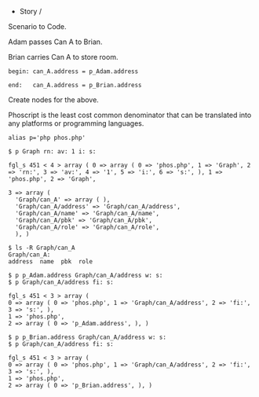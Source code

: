 - Story / 

Scenario to Code.

Adam passes Can A to Brian.

Brian carries Can A to store room.

```
begin: can_A.address = p_Adam.address

end:   can_A.address = p_Brian.address
```

Create nodes for the above.

Phoscript is the least cost common denominator that can be translated into any platforms or programming languages.

```
alias p='php phos.php'
```

```
$ p Graph rn: av: 1 i: s:

fgl_s 451 < 4 > array ( 0 => array ( 0 => 'phos.php', 1 => 'Graph', 2 => 'rn:', 3 => 'av:', 4 => '1', 5 => 'i:', 6 => 's:', ), 1 => 'phos.php', 2 => 'Graph', 

3 => array ( 
  'Graph/can_A' => array ( ), 
  'Graph/can_A/address' => 'Graph/can_A/address', 
  'Graph/can_A/name' => 'Graph/can_A/name', 
  'Graph/can_A/pbk' => 'Graph/can_A/pbk', 
  'Graph/can_A/role' => 'Graph/can_A/role', 
  ), )
```

```
$ ls -R Graph/can_A
Graph/can_A:
address  name  pbk  role
```

```
$ p p_Adam.address Graph/can_A/address w: s:
$ p Graph/can_A/address fi: s:

fgl_s 451 < 3 > array ( 
0 => array ( 0 => 'phos.php', 1 => 'Graph/can_A/address', 2 => 'fi:', 3 => 's:', ), 
1 => 'phos.php', 
2 => array ( 0 => 'p_Adam.address', ), )

$ p p_Brian.address Graph/can_A/address w: s:
$ p Graph/can_A/address fi: s:

fgl_s 451 < 3 > array ( 
0 => array ( 0 => 'phos.php', 1 => 'Graph/can_A/address', 2 => 'fi:', 3 => 's:', ), 
1 => 'phos.php', 
2 => array ( 0 => 'p_Brian.address', ), )
```

